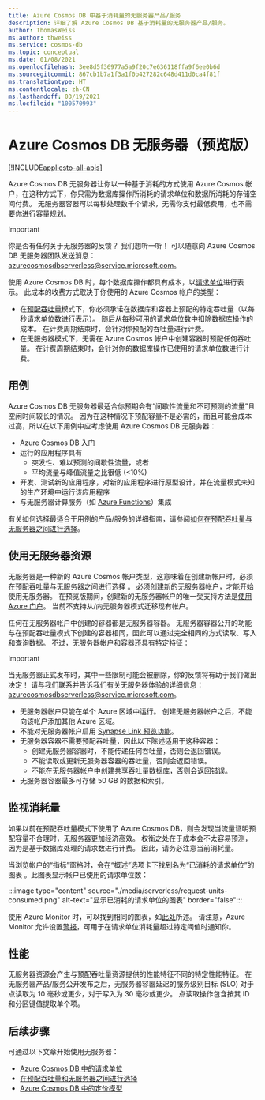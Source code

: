 ```yaml
---
title: Azure Cosmos DB 中基于消耗量的无服务器产品/服务
description: 详细了解 Azure Cosmos DB 基于消耗量的无服务器产品/服务。
author: ThomasWeiss
ms.author: thweiss
ms.service: cosmos-db
ms.topic: conceptual
ms.date: 01/08/2021
ms.openlocfilehash: 3ee8d5f36977a5a9f20c7e636118ffa9f6ee0b6d
ms.sourcegitcommit: 867cb1b7a1f3a1f0b427282c648d411d0ca4f81f
ms.translationtype: HT
ms.contentlocale: zh-CN
ms.lasthandoff: 03/19/2021
ms.locfileid: "100570993"
---
```

# <a name="azure-cosmos-db-serverless-preview"></a>Azure Cosmos DB 无服务器（预览版）
[!INCLUDE[appliesto-all-apis](includes/appliesto-all-apis.md)]

Azure Cosmos DB 无服务器让你以一种基于消耗的方式使用 Azure Cosmos 帐户，在这种方式下，你只需为数据库操作所消耗的请求单位和数据所消耗的存储空间付费。 无服务器容器可以每秒处理数千个请求，无需你支付最低费用，也不需要你进行容量规划。

> [!IMPORTANT] 
> 你是否有任何关于无服务器的反馈？ 我们想听一听！ 可以随意向 Azure Cosmos DB 无服务器团队发送消息：[azurecosmosdbserverless@service.microsoft.com](mailto:azurecosmosdbserverless@service.microsoft.com)。

使用 Azure Cosmos DB 时，每个数据库操作都具有成本，以[请求单位](request-units.md)进行表示。 此成本的收费方式取决于你使用的 Azure Cosmos 帐户的类型：

- 在[预配吞吐量](set-throughput.md)模式下，你必须承诺在数据库和容器上预配的特定吞吐量（以每秒请求单位数进行表示）。 随后从每秒可用的请求单位数中扣除数据库操作的成本。 在计费周期结束时，会针对你预配的吞吐量进行计费。
- 在无服务器模式下，无需在 Azure Cosmos 帐户中创建容器时预配任何吞吐量。 在计费周期结束时，会针对你的数据库操作已使用的请求单位数进行计费。

## <a name="use-cases"></a>用例

Azure Cosmos DB 无服务器最适合你预期会有“间歇性流量和不可预测的流量”且空闲时间较长的情况。 因为在这种情况下预配容量不是必需的，而且可能会成本过高，所以在以下用例中应考虑使用 Azure Cosmos DB 无服务器：

- Azure Cosmos DB 入门
- 运行的应用程序具有
    - 突发性、难以预测的间歇性流量，或者
    - 平均流量与峰值流量之比很低 (<10%)
- 开发、测试新的应用程序，对新的应用程序进行原型设计，并在流量模式未知的生产环境中运行该应用程序
- 与无服务器计算服务（如 [Azure Functions](../azure-functions/functions-overview.md)）集成

有关如何选择最适合于用例的产品/服务的详细指南，请参阅[如何在预配吞吐量与无服务器之间进行选择](throughput-serverless.md)。

## <a name="using-serverless-resources"></a>使用无服务器资源

无服务器是一种新的 Azure Cosmos 帐户类型，这意味着在创建新帐户时，必须在预配吞吐量与无服务器之间进行选择 。 必须创建新的无服务器帐户，才能开始使用无服务器。 在预览版期间，创建新的无服务器帐户的唯一受支持方法是[使用 Azure 门户](create-cosmosdb-resources-portal.md)。 当前不支持从/向无服务器模式迁移现有帐户。

任何在无服务器帐户中创建的容器都是无服务器容器。 无服务器容器公开的功能与在预配吞吐量模式下创建的容器相同，因此可以通过完全相同的方式读取、写入和查询数据。 不过，无服务器帐户和容器还具有特定特征：

> [!IMPORTANT]
> 当无服务器正式发布时，其中一些限制可能会被删除，你的反馈将有助于我们做出决定！ 请与我们联系并告诉我们有关无服务器体验的详细信息：[azurecosmosdbserverless@service.microsoft.com](mailto:azurecosmosdbserverless@service.microsoft.com)。

- 无服务器帐户只能在单个 Azure 区域中运行。 创建无服务器帐户之后，不能向该帐户添加其他 Azure 区域。
- 不能对无服务器帐户启用 [Synapse Link 预览功能](synapse-link.md)。
- 无服务器容器不需要预配吞吐量，因此以下陈述适用于这种容器：
    - 创建无服务器容器时，不能传递任何吞吐量，否则会返回错误。
    - 不能读取或更新无服务器容器的吞吐量，否则会返回错误。
    - 不能在无服务器帐户中创建共享吞吐量数据库，否则会返回错误。
- 无服务器容器最多可存储 50 GB 的数据和索引。

## <a name="monitoring-your-consumption"></a>监视消耗量

如果以前在预配吞吐量模式下使用了 Azure Cosmos DB，则会发现当流量证明预配容量不合理时，无服务器更加经济高效。 权衡之处在于成本会不太容易预测，因为是基于数据库处理的请求数进行计费。 因此，请务必注意当前消耗量。

当浏览帐户的“指标”窗格时，会在“概述”选项卡下找到名为“已消耗的请求单位”的图表  。此图表显示帐户已使用的请求单位数：

:::image type="content" source="./media/serverless/request-units-consumed.png" alt-text="显示已消耗的请求单位的图表" border="false":::

使用 Azure Monitor 时，可以找到相同的图表，如[此处](monitor-request-unit-usage.md)所述。 请注意，Azure Monitor 允许设置[警报](../azure-monitor/alerts/alerts-metric-overview.md)，可用于在请求单位消耗量超过特定阈值时通知你。

## <a name="performance"></a><a id="performance"></a>性能

无服务器资源会产生与预配吞吐量资源提供的性能特征不同的特定性能特征。 在无服务器产品/服务公开发布之后，无服务器容器延迟的服务级别目标 (SLO) 对于点读取为 10 毫秒或更少，对于写入为 30 毫秒或更少。 点读取操作包含按其 ID 和分区键值提取单个项。

## <a name="next-steps"></a>后续步骤

可通过以下文章开始使用无服务器：

- [Azure Cosmos DB 中的请求单位](request-units.md)
- [在预配吞吐量和无服务器之间进行选择](throughput-serverless.md)
- [Azure Cosmos DB 中的定价模型](how-pricing-works.md)

